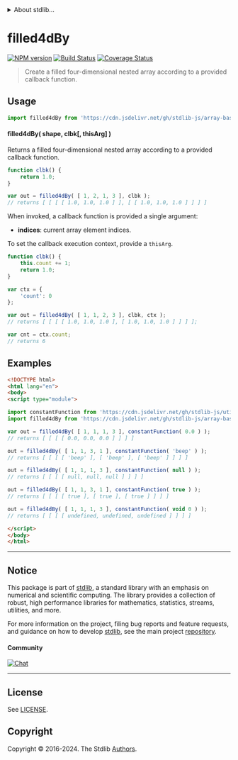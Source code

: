 <!--

@license Apache-2.0

Copyright (c) 2023 The Stdlib Authors.

Licensed under the Apache License, Version 2.0 (the "License");
you may not use this file except in compliance with the License.
You may obtain a copy of the License at

   http://www.apache.org/licenses/LICENSE-2.0

Unless required by applicable law or agreed to in writing, software
distributed under the License is distributed on an "AS IS" BASIS,
WITHOUT WARRANTIES OR CONDITIONS OF ANY KIND, either express or implied.
See the License for the specific language governing permissions and
limitations under the License.

-->


<details>
  <summary>
    About stdlib...
  </summary>
  <p>We believe in a future in which the web is a preferred environment for numerical computation. To help realize this future, we've built stdlib. stdlib is a standard library, with an emphasis on numerical and scientific computation, written in JavaScript (and C) for execution in browsers and in Node.js.</p>
  <p>The library is fully decomposable, being architected in such a way that you can swap out and mix and match APIs and functionality to cater to your exact preferences and use cases.</p>
  <p>When you use stdlib, you can be absolutely certain that you are using the most thorough, rigorous, well-written, studied, documented, tested, measured, and high-quality code out there.</p>
  <p>To join us in bringing numerical computing to the web, get started by checking us out on <a href="https://github.com/stdlib-js/stdlib">GitHub</a>, and please consider <a href="https://opencollective.com/stdlib">financially supporting stdlib</a>. We greatly appreciate your continued support!</p>
</details>

# filled4dBy

[![NPM version][npm-image]][npm-url] [![Build Status][test-image]][test-url] [![Coverage Status][coverage-image]][coverage-url] <!-- [![dependencies][dependencies-image]][dependencies-url] -->

> Create a filled four-dimensional nested array according to a provided callback function.

<!-- Section to include introductory text. Make sure to keep an empty line after the intro `section` element and another before the `/section` close. -->

<section class="intro">

</section>

<!-- /.intro -->

<!-- Package usage documentation. -->



<section class="usage">

## Usage

```javascript
import filled4dBy from 'https://cdn.jsdelivr.net/gh/stdlib-js/array-base-filled4d-by@esm/index.mjs';
```

#### filled4dBy( shape, clbk\[, thisArg] )

Returns a filled four-dimensional nested array according to a provided callback function.

```javascript
function clbk() {
    return 1.0;
}

var out = filled4dBy( [ 1, 2, 1, 3 ], clbk );
// returns [ [ [ [ 1.0, 1.0, 1.0 ] ], [ [ 1.0, 1.0, 1.0 ] ] ] ]
```

When invoked, a callback function is provided a single argument:

-   **indices**: current array element indices.

To set the callback execution context, provide a `thisArg`.

<!-- eslint-disable no-invalid-this -->

```javascript
function clbk() {
    this.count += 1;
    return 1.0;
}

var ctx = {
    'count': 0
};

var out = filled4dBy( [ 1, 1, 2, 3 ], clbk, ctx );
// returns [ [ [ [ 1.0, 1.0, 1.0 ], [ 1.0, 1.0, 1.0 ] ] ] ];

var cnt = ctx.count;
// returns 6
```

</section>

<!-- /.usage -->

<!-- Package usage notes. Make sure to keep an empty line after the `section` element and another before the `/section` close. -->

<section class="notes">

</section>

<!-- /.notes -->

<!-- Package usage examples. -->

<section class="examples">

## Examples

<!-- eslint no-undef: "error" -->

```html
<!DOCTYPE html>
<html lang="en">
<body>
<script type="module">

import constantFunction from 'https://cdn.jsdelivr.net/gh/stdlib-js/utils-constant-function@esm/index.mjs';
import filled4dBy from 'https://cdn.jsdelivr.net/gh/stdlib-js/array-base-filled4d-by@esm/index.mjs';

var out = filled4dBy( [ 1, 1, 1, 3 ], constantFunction( 0.0 ) );
// returns [ [ [ [ 0.0, 0.0, 0.0 ] ] ] ]

out = filled4dBy( [ 1, 1, 3, 1 ], constantFunction( 'beep' ) );
// returns [ [ [ [ 'beep' ], [ 'beep' ], [ 'beep' ] ] ] ]

out = filled4dBy( [ 1, 1, 1, 3 ], constantFunction( null ) );
// returns [ [ [ [ null, null, null ] ] ] ]

out = filled4dBy( [ 1, 1, 3, 1 ], constantFunction( true ) );
// returns [ [ [ [ true ], [ true ], [ true ] ] ] ]

out = filled4dBy( [ 1, 1, 1, 3 ], constantFunction( void 0 ) );
// returns [ [ [ [ undefined, undefined, undefined ] ] ] ]

</script>
</body>
</html>
```

</section>

<!-- /.examples -->

<!-- Section to include cited references. If references are included, add a horizontal rule *before* the section. Make sure to keep an empty line after the `section` element and another before the `/section` close. -->

<section class="references">

</section>

<!-- /.references -->

<!-- Section for related `stdlib` packages. Do not manually edit this section, as it is automatically populated. -->

<section class="related">

</section>

<!-- /.related -->

<!-- Section for all links. Make sure to keep an empty line after the `section` element and another before the `/section` close. -->


<section class="main-repo" >

* * *

## Notice

This package is part of [stdlib][stdlib], a standard library with an emphasis on numerical and scientific computing. The library provides a collection of robust, high performance libraries for mathematics, statistics, streams, utilities, and more.

For more information on the project, filing bug reports and feature requests, and guidance on how to develop [stdlib][stdlib], see the main project [repository][stdlib].

#### Community

[![Chat][chat-image]][chat-url]

---

## License

See [LICENSE][stdlib-license].


## Copyright

Copyright &copy; 2016-2024. The Stdlib [Authors][stdlib-authors].

</section>

<!-- /.stdlib -->

<!-- Section for all links. Make sure to keep an empty line after the `section` element and another before the `/section` close. -->

<section class="links">

[npm-image]: http://img.shields.io/npm/v/@stdlib/array-base-filled4d-by.svg
[npm-url]: https://npmjs.org/package/@stdlib/array-base-filled4d-by

[test-image]: https://github.com/stdlib-js/array-base-filled4d-by/actions/workflows/test.yml/badge.svg?branch=main
[test-url]: https://github.com/stdlib-js/array-base-filled4d-by/actions/workflows/test.yml?query=branch:main

[coverage-image]: https://img.shields.io/codecov/c/github/stdlib-js/array-base-filled4d-by/main.svg
[coverage-url]: https://codecov.io/github/stdlib-js/array-base-filled4d-by?branch=main

<!--

[dependencies-image]: https://img.shields.io/david/stdlib-js/array-base-filled4d-by.svg
[dependencies-url]: https://david-dm.org/stdlib-js/array-base-filled4d-by/main

-->

[chat-image]: https://img.shields.io/gitter/room/stdlib-js/stdlib.svg
[chat-url]: https://app.gitter.im/#/room/#stdlib-js_stdlib:gitter.im

[stdlib]: https://github.com/stdlib-js/stdlib

[stdlib-authors]: https://github.com/stdlib-js/stdlib/graphs/contributors

[umd]: https://github.com/umdjs/umd
[es-module]: https://developer.mozilla.org/en-US/docs/Web/JavaScript/Guide/Modules

[deno-url]: https://github.com/stdlib-js/array-base-filled4d-by/tree/deno
[umd-url]: https://github.com/stdlib-js/array-base-filled4d-by/tree/umd
[esm-url]: https://github.com/stdlib-js/array-base-filled4d-by/tree/esm
[branches-url]: https://github.com/stdlib-js/array-base-filled4d-by/blob/main/branches.md

[stdlib-license]: https://raw.githubusercontent.com/stdlib-js/array-base-filled4d-by/main/LICENSE

</section>

<!-- /.links -->
